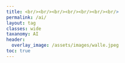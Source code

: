 ```yaml
---
title: <br/><br/><br/><br/><br/><br/><br/>
permalink: /ai/
layout: tag
classes: wide
taxanomy: AI
header:
  overlay_image: /assets/images/walle.jpeg
toc: true
---
```


